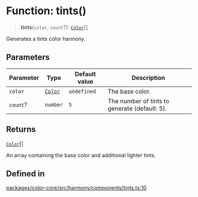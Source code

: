 # Function: tints()

> **tints**(`color`, `count`?): [`Color`](../classes/Color.md)[]

Generates a tints color harmony.

## Parameters

| Parameter | Type | Default value | Description |
| ------ | ------ | ------ | ------ |
| `color` | [`Color`](../classes/Color.md) | `undefined` | The base color. |
| `count`? | `number` | `5` | The number of tints to generate (default: 5). |

## Returns

[`Color`](../classes/Color.md)[]

An array containing the base color and additional lighter tints.

## Defined in

[packages/color-core/src/harmony/components/tints.ts:10](https://github.com/iamlite/color-core-mono-test/blob/d94d70fcd3b8bc32b54a8388048088ead1ff133f/packages/color-core/src/harmony/components/tints.ts#L10)
